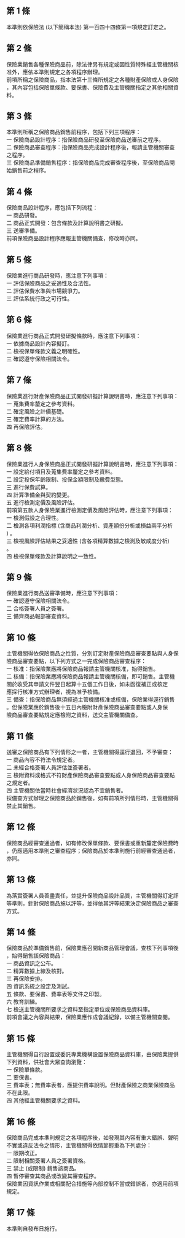 第 1 條
-------
本準則依保險法 (以下簡稱本法) 第一百四十四條第一項規定訂定之。

第 2 條
-------
保險業銷售各種保險商品前，除法律另有規定或因性質特殊經主管機關核  
准外，應依本準則規定之各項程序辦理。  
前項所稱之保險商品，指本法第十三條所規定之各種財產保險或人身保險  
，其內容包括保險單條款、要保書、保險費及主管機關指定之其他相關資  
料。

第 3 條
-------
本準則所稱之保險商品銷售前程序，包括下列三項程序：  
一  保險商品設計程序：指保險商品研發至保險商品送審前之程序。  
二  保險商品審查程序：指保險商品完成設計程序後，報請主管機關審查  
    之程序。  
三  保險商品準備銷售程序：指保險商品完成審查程序後，至保險商品開  
    始銷售前之程序。

第 4 條
-------
保險商品設計程序，應包括下列流程：  
一  商品研發。  
二  商品正式開發：包含條款及計算說明書之研擬。  
三  送審準備。  
前項保險商品設計程序應報主管機關備查，修改時亦同。

第 5 條
-------
保險業進行商品研發時，應注意下列事項：  
一  評估保險商品之妥適性及合法性。  
二  評估保費水準與市場競爭力。  
三  評估系統行政之可行性。

第 6 條
-------
保險業進行商品正式開發研擬條款時，應注意下列事項：  
一  依據商品設計內容擬訂。  
二  檢視保單條款文義之明確性。  
三  確認遵守保險相關法令。

第 7 條
-------
保險業進行財產保險商品正式開發研擬計算說明書時，應注意下列事項：  
一  蒐集費率釐定之參考資料。  
二  確定風險之計價基礎。  
三  確定費率計算的方法。  
四  再保險評估。

第 8 條
-------
保險業進行人身保險商品正式開發研擬計算說明書時，應注意下列事項：  
一  設定給付項目及蒐集費率釐定之參考資料。  
二  設定投保年齡限制、投保金額限制及繳費型態。  
三  進行保費試算。  
四  計算準備金與契約變更。  
五  進行檢測定價及風險評估。  
前項第五款人身保險業進行檢測定價及風險評估時，應注意下列事項：  
一  檢測假設之合理性。  
二  檢測各項利潤指標 (含商品利潤分析、資產額份分析或損益兩平分析  
    ) 。  
三  檢視風險評估結果之妥適性 (含各項精算數據之檢測及敏咸度分析)  
    。  
四  檢視保單條款及計算說明之一致性。

第 9 條
-------
保險業進行商品送審準備時，應注意下列事項：  
一  確認遵守保險相關法令。  
二  合格簽署人員之簽署。  
三  備齊商品報部審查資料。

第 10 條
--------
主管機關得依保險商品之性質，分別訂定財產保險商品審查要點與人身保  
險商品審查要點，以下列方式之一完成保險商品審查程序：  
一  核准：指保險業應將保險商品報請主管機關核准，始得銷售。  
二  核備：指保險業應將保險商品報請主管機關核備，即可銷售。主管機  
    關於收受其申請文件翌日起算十五個工作日後，如未函復補正或核定  
    應採行核准方式辦理者，視為准予核備。  
三  備查：指保險商品無須經過主管機關核准或核備，保險業得逕行銷售  
    。但保險業應於銷售後十五日內檢附財產保險商品審查要點或人身保  
    險商品審查要點規定應檢附之資料，送交主管機關備查。

第 11 條
--------
送審之保險商品有下列情形之一者，主管機關得逕行退回，不予審查：  
一  商品內容不符法令規定者。  
二  未經合格簽署人員評估並簽署者。  
三  檢附資料或格式不符財產保險商品審查要點或人身保險商品審查要點  
    之規定者。  
四  主管機關依當時社會經濟狀況認為不宜銷售者。  
採備查方式辦理之保險商品於銷售後，如有前項所列情形時，主管機關得  
禁止其銷售。

第 12 條
--------
保險商品經審查通過者，如有修改保單條款、要保書或重新釐定保險費時  
，仍應適用本準則之審查程序；保險商品於本準則施行前經審查通過者，  
亦同。

第 13 條
--------
為落實簽署人員善盡責任，並提升保險商品設計品質，主管機關得訂定評  
等準則，針對保險商品施以評等，並得依其評等結果決定保險商品之審查  
方式。

第 14 條
--------
保險商品於準備銷售前，保險業應召開新商品管理會議，查核下列事項後  
，始得銷售該保險商品：  
一  商品資訊之公布。  
二  精算數據上線及核對。  
三  再保險安排。  
四  資訊系統之設定及測試。  
五  條款、要保書、費率表等文件之印製。  
六  教育訓練。  
七  檢送主管機關所要求之資料至指定單位或保險商品資料庫。  
前項會議之內容與結果，保險業應作成會議紀錄，以備主管機關查閱。

第 15 條
--------
主管機關得自行設置或委託專業機構設置保險商品資料庫，由保險業提供  
下列資料，供社會大眾查詢瀏覽：  
一  保險單條款。  
二  要保書。  
三  費率表；無費率表者，應提供費率說明。但財產保險之商業保險商品  
    不在此限。  
四  其他經主管機關要求之資料。

第 16 條
--------
保險商品完成本準則規定之各項程序後，如發現其內容有重大錯誤、聲明  
不實或違反法令之情形，主管機關得依情節輕重為下列處分：  
一  限期改正。  
二  限制相關簽署人員之簽署資格。  
三  禁止 (或限制) 銷售該商品。  
四  暫停審查其商品或改變其審查程序。  
保險業因資訊作業或相關配合措施等內部控制不當或錯誤者，亦適用前項  
規定。

第 17 條
--------
本準則自發布日施行。

